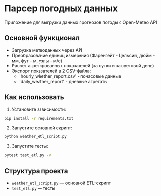 # Парсер погодных данных

Приложение для выгрузки данных прогнозов погоды с Open-Meteo API

## Основной функционал
- Загрузка метеоданных через API
- Преобразование единиц измерения (Фаренгейт - Цельсий, дюйм - мм, фут - м, узлы - м/с)
- Расчет агрегированных показателей (за сутки и за световой день)
- Экспорт показателей в 2 CSV-файла:
  - 'hourly_whether_report.csv' - почасовые данные
  - 'daily_weather_report' - дневные агрегаты

## Как использовать
1. Установите зависимости:
```bash
pip install -r requirements.txt
```

2. Запустите основной скрипт:
```bash
python weather_etl_script.py
```

3. Запустите тесты:
```bash
pytest test_etl.py -v
```

## Структура проекта
- `weather_etl_script.py` — основной ETL-скрипт
- `test_etl.py` — тесты
